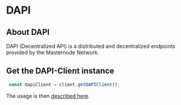 # DAPI

## About DAPI

DAPI (Decentralized API) is a distributed and decentralized endpoints provided by the Masternode Network.

## Get the DAPI-Client instance

```js
 const dapiClient = client.getDAPIClient();
```

The usage is then [described here](https://dashplatform.readme.io/docs/explanation-dapi).